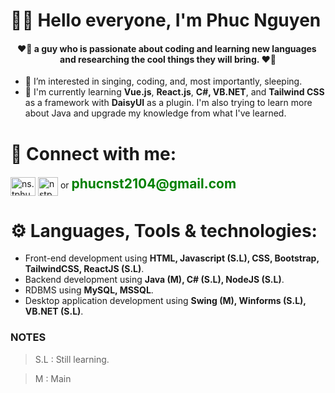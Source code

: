 # 👋🏼 Hello everyone, I'm Phuc Nguyen
<h4 align="center">❤️‍🔥 a guy who is passionate about coding and learning new languages ​​and researching the cool things they will bring. ❤️‍🔥</h4>

- 👀 I’m interested in singing, coding, and, most importantly, sleeping.
- 🌱 I'm currently learning <b>Vue.js</b>, <b>React.js</b>, <b>C#, VB.NET</b>, and <b>Tailwind CSS</b> as a framework with <b>DaisyUI</b> as a plugin. I'm also trying to learn more about Java and upgrade my knowledge from what I've learned.

# 🔗 Connect with me:
<p align="left">
<a href="https://instagram.com/ns.tphuc" target="blank"><img align="center" src="https://raw.githubusercontent.com/rahuldkjain/github-profile-readme-generator/master/src/images/icons/Social/instagram.svg" alt="ns.tphuc" height="30" width="40" /></a>
<a href="https://www.linkedin.com/in/ph%C3%BAc-nguy%E1%BB%85n-s%C4%A9-tr%E1%BB%8Dng-b3488628a/" target="blank"><img align="center" src="https://upload.wikimedia.org/wikipedia/commons/thumb/8/81/LinkedIn_icon.svg/2048px-LinkedIn_icon.svg.png" alt="nstp" height="30" width="32" /></a>
or <b style="color: green; font-size: 150%;">phucnst2104@gmail.com</b>
</p>

# ⚙️ Languages, Tools & technologies:

- Front-end development using **HTML, Javascript (S.L), CSS, Bootstrap, TailwindCSS, ReactJS (S.L)**.
- Backend development using **Java (M), C# (S.L), NodeJS (S.L)**.
- RDBMS using **MySQL, MSSQL**.
- Desktop application development using **Swing (M), Winforms (S.L), VB.NET (S.L)**.

### NOTES

> S.L : Still learning.

> M : Main


